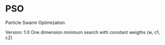 # PSO
Particle Swarm Optimization

Version: 1.0
One dimension minimum search with constant weigths (w, c1, c2)
